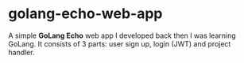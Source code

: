 # golang-echo-web-app
A simple **GoLang Echo** web app I developed back then I was learning GoLang.
It consists of 3 parts: user sign up, login (JWT) and project handler.
